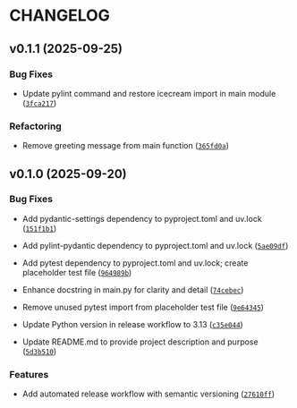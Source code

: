 # CHANGELOG


## v0.1.1 (2025-09-25)

### Bug Fixes

- Update pylint command and restore icecream import in main module
  ([`3fca217`](https://github.com/milsman2/cpu-ml-demo/commit/3fca217e39891b93628793d22dac8003246aa142))

### Refactoring

- Remove greeting message from main function
  ([`365fd0a`](https://github.com/milsman2/cpu-ml-demo/commit/365fd0a1c1ec271cd719db5927b76105ed239219))


## v0.1.0 (2025-09-20)

### Bug Fixes

- Add pydantic-settings dependency to pyproject.toml and uv.lock
  ([`151f1b1`](https://github.com/milsman2/cpu-ml-demo/commit/151f1b12bdb13212bc39f02f4e79d57e5d3fc469))

- Add pylint-pydantic dependency to pyproject.toml and uv.lock
  ([`5ae09df`](https://github.com/milsman2/cpu-ml-demo/commit/5ae09df389851801384af0f749a0c1175ce9a4a9))

- Add pytest dependency to pyproject.toml and uv.lock; create placeholder test file
  ([`964989b`](https://github.com/milsman2/cpu-ml-demo/commit/964989b998804e8428096e51cb278aef30206b71))

- Enhance docstring in main.py for clarity and detail
  ([`74cebec`](https://github.com/milsman2/cpu-ml-demo/commit/74cebec6220141d40cde18985b7388df762572ac))

- Remove unused pytest import from placeholder test file
  ([`9e64345`](https://github.com/milsman2/cpu-ml-demo/commit/9e643457fa1ea4ab62ce7f503afbae723b5a8a74))

- Update Python version in release workflow to 3.13
  ([`c35e044`](https://github.com/milsman2/cpu-ml-demo/commit/c35e0448a3c9e71d1b1106a7ca85e1dcb627be23))

- Update README.md to provide project description and purpose
  ([`5d3b510`](https://github.com/milsman2/cpu-ml-demo/commit/5d3b510b66c6e6ccfd338f31bc28269dc03c6fc5))

### Features

- Add automated release workflow with semantic versioning
  ([`27610ff`](https://github.com/milsman2/cpu-ml-demo/commit/27610ff5cd9f878506d12edbd0ff156510486b0e))
